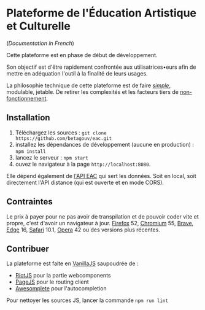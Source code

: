 # Plateforme de l'Éducation Artistique et Culturelle

(_Documentation in French_)

Cette plateforme est en phase de début de développement.

Son objectif est d'être rapidement confrontée aux utilisatrices•eurs afin
de mettre en adéquation l'outil à la finalité de leurs usages.

La philosophie technique de cette plateforme est de faire [_simple_](https://menwithpens.ca/simple-and-easy-blogging/),
modulable, jetable.
De retirer les complexités et les facteurs tiers de [non-](https://github.com/webpack/webpack/issues)[fonctionnement](https://stackoverflow.com/search?q=webpack).


## Installation

1. Téléchargez les sources : `git clone https://github.com/betagouv/eac.git`
2. installez les dépendances de développement (aucune en production) : `npm install`
3. lancez le serveur : `npm start`
4. ouvez le navigateur à la page `http://localhost:8080`.

Elle dépend également de [l'API EAC](http://github.com/betagouv/eac-api) qui sert
les données.
Soit en local, soit directement l'API distance (qui est ouverte et en mode CORS).


## Contraintes

Le prix à payer pour ne pas avoir de transpilation et de pouvoir coder vite et
propre, c'est d'avoir un navigateur à jour.
[Firefox](https://www.mozilla.org/) 52, [Chromium](https://download-chromium.appspot.com/) 55,
[Brave](https://brave.com/), [Edge](https://developer.microsoft.com/microsoft-edge/) 16,
[Safari](https://developer.apple.com/safari/download/) 10.1,
[Opera](https://www.opera.com/download) 42 ou des versions plus récentes.


## Contribuer

La plateforme est faite en [VanillaJS](http://vanilla-js.com/) saupoudrée de :
- [RiotJS](http://riot.js.org/) pour la partie webcomponents
- [PageJS](https://visionmedia.github.io/page.js/) pour le routing client
- [Awesomplete](https://github.com/LeaVerou/awesomplete) pour l'autocompletion

Pour nettoyer les sources JS, lancer la commande `npm run lint`
